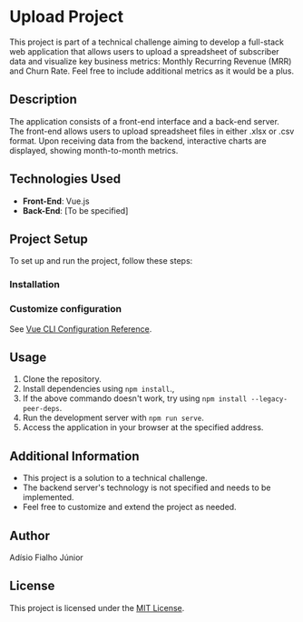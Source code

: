 # Upload Project

This project is part of a technical challenge aiming to develop a full-stack web application that allows users to upload a spreadsheet of subscriber data and visualize key business metrics: Monthly Recurring Revenue (MRR) and Churn Rate. Feel free to include additional metrics as it would be a plus.

## Description

The application consists of a front-end interface and a back-end server. The front-end allows users to upload spreadsheet files in either .xlsx or .csv format. Upon receiving data from the backend, interactive charts are displayed, showing month-to-month metrics.

## Technologies Used

- **Front-End**: Vue.js
- **Back-End**: [To be specified]

## Project Setup

To set up and run the project, follow these steps:

### Installation


### Customize configuration

See [Vue CLI Configuration Reference](https://cli.vuejs.org/config/).

## Usage

1. Clone the repository.
2. Install dependencies using `npm install`.,
3. If the above commando doesn't work, try using `npm install --legacy-peer-deps`.
4. Run the development server with `npm run serve`.
5. Access the application in your browser at the specified address.

## Additional Information

- This project is a solution to a technical challenge.
- The backend server's technology is not specified and needs to be implemented.
- Feel free to customize and extend the project as needed.

## Author

Adísio Fialho Júnior

## License

This project is licensed under the [MIT License](LICENSE).

